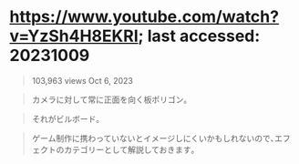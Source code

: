 # https://www.youtube.com/watch?v=YzSh4H8EKRI; last accessed: 20231009

> 103,963 views  Oct 6, 2023

> カメラに対して常に正面を向く板ポリゴン｡

> それがビルボード｡

> ゲーム制作に携わっていないとイメージしにくいかもしれないので､エフェクトのカテゴリーとして解説しておきます｡

